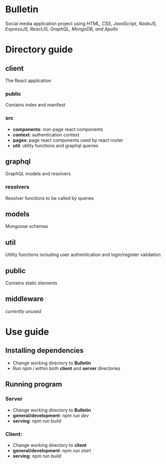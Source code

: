 # Bulletin
Social media application project using
*HTML, CSS, JavaScript, NodeJS, ExpressJS, ReactJS, GraphQL, MongoDB, and Apollo*

# Directory guide

## client
The React application
### public
Contains index and manifest
### src
- **components**: non-page react components
- **context**: authentication context
- **pages**: page react components used by react router
- **util**: utility functions and graphql queries

## graphql
GraphQL models and resolvers
### resolvers
Resolver functions to be called by queries

## models
Mongoose schemas

## util
Utility functions including user authentication and login/register validation

## public
Contains static elements

## middleware
*currently unused*

# Use guide

## Installing dependencies
- Change working directory to **Bulletin**
- Run *npm i* within both **client** and **server** directories

## Running program
### Server
- Change working directory to **Bulletin**
- **general/development**: *npm run dev* 
- **serving**: *npm run build*

### Client:
- Change working directory to **client**
- **general/development**: *npm run start*
- **serving**: *npm run build*
